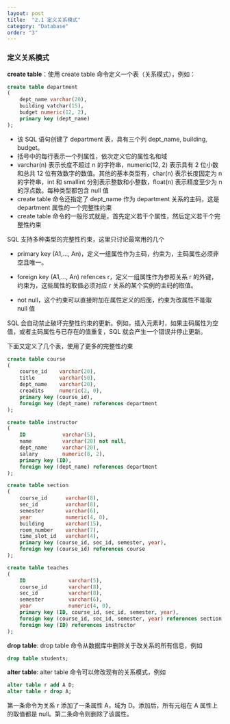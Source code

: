 ```yaml
---
layout: post
title:  "2.1 定义关系模式"
category: "Database"
order: "3"
---
```


### 定义关系模式

**create table**：使用 create table 命令定义一个表（关系模式），例如：

```sql
create table department
(
    dept_name varchar(20),
    building vatchar(15),
    budget numeric(12, 2),
    primary key (dept_name)
);
```

- 该 SQL 语句创建了 department 表，具有三个列 dept_name, building, budget。
- 括号中的每行表示一个列属性，依次定义它的属性名和域
- varchar(n) 表示长度不超过 n 的字符串，numeric(12, 2) 表示具有 2 位小数和总共 12 位有效数字的数值。其他的基本类型有，char(n) 表示长度固定为 n 的字符串，int 和 smallint 分别表示整数和小整数，float(n) 表示精度至少为 n 的浮点数。每种类型都包含 null 值
- create table 命令还指定了 dept_name 作为 department 关系的主码，这是 department 属性的一个完整性约束
- create table 命令的一般形式就是，首先定义若干个属性，然后定义若干个完整性约束

SQL 支持多种类型的完整性约束，这里只讨论最常用的几个

- primary key (A1,..., An)，定义一组属性作为主码，约束为，主码属性必须非空且唯一。

- foreign key (A1,..., An) refences r，定义一组属性作为参照关系 r 的外键，约束为，这些属性的取值必须对应 r 关系的某个实例的主码的取值。
- not null，这个约束可以直接附加在属性定义的后面，约束为改属性不能取 null 值

SQL 会自动禁止破坏完整性约束的更新。例如，插入元素时，如果主码属性为空值，或者主码属性与已存在的值重复，SQL 就会产生一个错误并停止更新。

下面又定义了几个表，使用了更多的完整性约束

```sql
create table course
(
    course_id    varchar(20),
    title        varchar(50),
    dept_name    varchar(20),
    creadits     numeric(2, 0),
    primary key (course_id),
    foreign key (dept_name) references department
);

create table instructor
(
    ID            varchar(5),
    name          varchar(20) not null,
    dept_name     varchar(20),
    salary        numeric(8, 2),
    primary key (ID),
    foreign key (dept_name) references department
);

create table section
(
    course_id      varchar(8),
    sec_id         varchar(8),
    semester       varchar(6),
    year           numeric(4, 0),
    building       varchar(15),
    room_number    varchar(7),
    time_slot_id   varchar(4),
    primary key (course_id, sec_id, semester, year),
    foreign key (course_id) references course
);

create table teaches
(
    ID              varchar(5),
    course_id       varchar(8),
    sec_id          varchar(8),
    semester        varchar(6),
    year            numeric(4, 0),
	primary key (ID, course_id, sec_id, semester, year),
    foreign key (course_id, sec_id, semester, year) references section,
    foreign key (ID) references instructor
);
```

**drop table**: drop table 命令从数据库中删除关于改关系的所有信息，例如

```sql
drop table students;
```

**alter table**: alter table 命令可以修改现有的关系模式，例如

```sql
alter table r add A D;
alter table r drop A;
```

第一条命令为关系 r 添加了一条属性 A，域为 D。添加后，所有元组在 A 属性上的取值都是 null。第二条命令则删除了该属性。